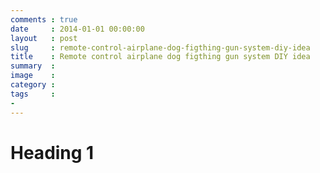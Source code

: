 ```yaml
---
comments : true
date     : 2014-01-01 00:00:00
layout   : post
slug     : remote-control-airplane-dog-figthing-gun-system-diy-idea
title    : Remote control airplane dog figthing gun system DIY idea
summary  : 
image    : 
category : 
tags     :
- 
---
```


# Heading 1
